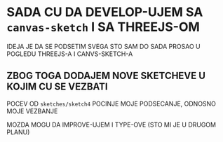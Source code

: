 # SADA CU DA DEVELOP-UJEM SA `canvas-sketch` I SA THREEJS-OM

IDEJA JE DA SE PODSETIM SVEGA STO SAM DO SADA PROSAO U POGLEDU THREEJS-A I CANVS-SKETCH-A

## ZBOG TOGA DODAJEM NOVE SKETCHEVE U KOJIM CU SE VEZBATI

POCEV OD `sketches/sketch4` POCINJE MOJE PODSECANJE, ODNOSNO MOJE VEZBANJE

MOZDA MOGU DA IMPROVE-UJEM I TYPE-OVE (STO MI JE U DRUGOM PLANU)


